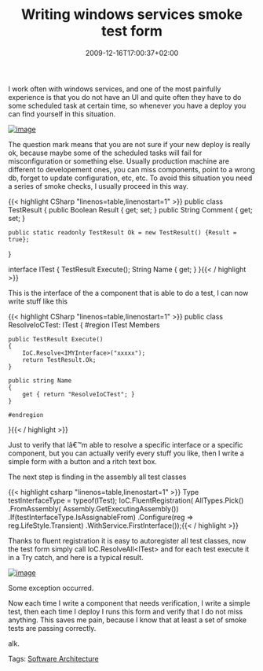 ﻿---
title: "Writing windows services smoke test form"
description: ""
date: 2009-12-16T17:00:37+02:00
draft: false
tags: [Architecture]
categories: [Software Architecture]
---
I work often with windows services, and one of the most painfully experience is that you do not have an UI and quite often they have to do some scheduled task at certain time, so whenever you have a deploy you can find yourself in this situation.

[![image](http://www.codewrecks.com/blog/wp-content/uploads/2009/12/image_thumb15.png "image")](http://www.codewrecks.com/blog/wp-content/uploads/2009/12/image15.png)

The question mark means that you are not sure if your new deploy is really ok, because maybe some of the scheduled tasks will fail for misconfiguration or something else. Usually production machine are different to developement ones, you can miss components, point to a wrong db, forget to update configuration, etc, etc. To avoid this situation you need a series of smoke checks, I usually proceed in this way.

{{< highlight CSharp "linenos=table,linenostart=1" >}}
public class TestResult
{
    public Boolean Result { get; set; }
    public String Comment { get; set; }

    public static readonly TestResult Ok = new TestResult() {Result = true};
}

interface ITest
{
    TestResult Execute();
    String Name { get; }
}{{< / highlight >}}

<!-- Code inserted with Steve Dunn's Windows Live Writer Code Formatter Plugin.  http://dunnhq.com -->

This is the interface of the a component that is able to do a test, I can now write stuff like this

{{< highlight CSharp "linenos=table,linenostart=1" >}}
public class ResolveIoCTest: ITest
{
    #region ITest Members

    public TestResult Execute()
    {
        IoC.Resolve<IMYInterface>("xxxxx");
        return TestResult.Ok;
    }

    public string Name
    {
        get { return "ResolveIoCTest"; }
    }

    #endregion 
}{{< / highlight >}}

<!-- Code inserted with Steve Dunn's Windows Live Writer Code Formatter Plugin.  http://dunnhq.com -->

Just to verify that Iâ€™m able to resolve a specific interface or a specific component, but you can actually verify every stuff you like, then I write a simple form with a button and a ritch text box.

The next step is finding in the assembly all test classes

{{< highlight csharp "linenos=table,linenostart=1" >}}
Type testInterfaceType = typeof(ITest);
IoC.FluentRegistration(
    AllTypes.Pick()
   .FromAssembly(
        Assembly.GetExecutingAssembly())
   .If(testInterfaceType.IsAssignableFrom)
   .Configure(reg => reg.LifeStyle.Transient)
   .WithService.FirstInterface());{{< / highlight >}}

<!-- Code inserted with Steve Dunn's Windows Live Writer Code Formatter Plugin.  http://dunnhq.com -->

Thanks to fluent registration it is easy to autoregister all test classes, now the test form simply call IoC.ResolveAll&lt;ITest&gt; and for each test execute it in a Try catch, and here is a typical result.

[![image](http://www.codewrecks.com/blog/wp-content/uploads/2009/12/image_thumb16.png "image")](http://www.codewrecks.com/blog/wp-content/uploads/2009/12/image16.png)

Some exception occurred.

Now each time I write a component that needs verification, I write a simple test, then each time I deploy I runs this form and verify that I do not miss anything. This saves me pain, because I know that at least a set of smoke tests are passing correctly.

alk.

Tags: [Software Architecture](http://technorati.com/tag/Software%20Architecture)
